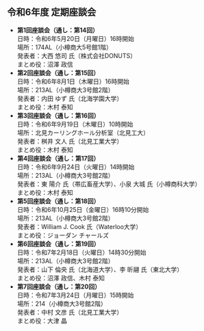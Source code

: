 ## 令和6年度 定期座談会

- **第1回座談会（通し：第14回）**  
	日時：令和6年5月20日（月曜日）16時開始  
	場所：174AL（小樽商大5号館1階）  
	発表者：大西 悠司 氏（株式会社DONUTS）  
	まとめ役：沼澤 政信
- **第2回座談会（通し：第15回）**  
	日時：令和6年8月1日（木曜日）16時開始  
	場所：213AL（小樽商大3号館2階）  
	発表者：内田 ゆず 氏（北海学園大学）  
	まとめ役：木村 泰知
- **第3回座談会（通し：第16回）**  
	日時：令和6年9月19日（木曜日）10時開始  
	場所：北見カーリングホール分析室（北見工大）  
	発表者：桝井 文人 氏（北見工業大学）  
	まとめ役：木村 泰知
- **第4回座談会（通し：第17回）**  
	日時：令和6年9月24日（火曜日）14時開始  
	場所：213AL（小樽商大3号館2階）  
	発表者：東 陽介 氏（帯広畜産大学）、小泉 大城 氏（小樽商科大学）  
	まとめ役：木村 泰知
- **第5回座談会（通し：第18回）**  
	日時：令和6年10月25日（金曜日）16時10分開始  
	場所：213AL（小樽商大3号館2階）  
	発表者：William J. Cook 氏（Waterloo大学）  
	まとめ役：ジョーダン チャールズ
- **第6回座談会（通し：第19回）**  
	日時：令和7年2月18日（火曜日）14時30分開始  
	場所：213AL（小樽商大3号館2階）  
	発表者：山下 倫央 氏（北海道大学）、李 昕翮 氏（東北大学）  
	まとめ役：沼澤 政信、木村 泰知
- **第7回座談会（通し：第20回）**  
	日時：令和7年3月24日（月曜日）15時開始  
	場所：214（小樽商大3号館2階）  
	発表者：中村 文彦 氏（北見工業大学）  
	まとめ役：大津 晶
